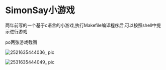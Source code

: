 # SimonSay小游戏

两年前写的一个基于c语言的小游戏,执行Makefile编译程序后,可以按照shell中提示进行游戏

po两张游戏截图




![2521635444036_ pic](https://user-images.githubusercontent.com/63355034/139310807-733d3320-360a-44f6-8e2d-b34c9b337ad4.jpg)







![2531635444049_ pic](https://user-images.githubusercontent.com/63355034/139310828-5ca2837b-a356-4533-9db3-0c002e68317a.jpg)





